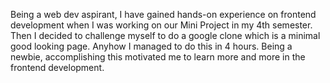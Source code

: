 Being a web dev aspirant, I have gained hands-on experience on frontend development when I was working on our Mini Project in my 4th semester.
Then I decided to challenge myself to do a google clone which is a minimal good looking page.
Anyhow I managed to do this in 4 hours.
Being a newbie, accomplishing this motivated me to learn more and more in the frontend development.
